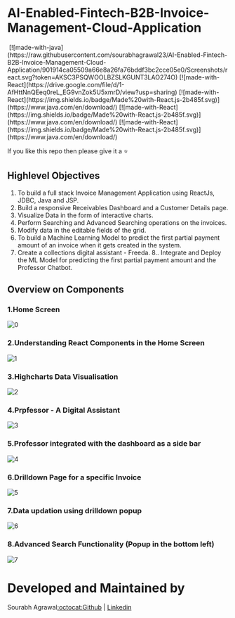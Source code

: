 # AI-Enabled-Fintech-B2B-Invoice-Management-Cloud-Application

<img src="https://raw.githubusercontent.com/sourabhagrawal23/AI-Enabled-Fintech-B2B-Invoice-Management-Cloud-Application/901914ca05509a66e8a26fa76bddf3bc2cce05e0/Screenshots/react.svg?token=AKSC3PSQWOOLBZSLKGUNT3LAO274O" alt="" />
[![made-with-java](https://raw.githubusercontent.com/sourabhagrawal23/AI-Enabled-Fintech-B2B-Invoice-Management-Cloud-Application/901914ca05509a66e8a26fa76bddf3bc2cce05e0/Screenshots/react.svg?token=AKSC3PSQWOOLBZSLKGUNT3LAO274O)
[![made-with-React](https://drive.google.com/file/d/1-AfHttNnQEeq0reL_EG9vnZok5U5xmrD/view?usp=sharing)
[![made-with-React](https://img.shields.io/badge/Made%20with-React.js-2b485f.svg)](https://www.java.com/en/download/)
[![made-with-React](https://img.shields.io/badge/Made%20with-React.js-2b485f.svg)](https://www.java.com/en/download/)
[![made-with-React](https://img.shields.io/badge/Made%20with-React.js-2b485f.svg)](https://www.java.com/en/download/)

If you like this repo then please give it a ⭐️

## Highlevel Objectives

1. To build a full stack Invoice Management Application using ReactJs, JDBC, Java and JSP.
2. Build a responsive Receivables Dashboard and a Customer Details page.
3. Visualize Data in the form of interactive charts.
4. Perform Searching and Advanced Searching operations on the invoices.
5. Modify data in the editable fields of the grid.
6. To build a Machine Learning Model to predict the first partial payment amount of an
invoice when it gets created in the system.
7. Create a collections digital assistant - Freeda.
8.. Integrate and Deploy the ML Model for predicting the first partial payment amount and
the Professor Chatbot.


## Overview on Components

### 1.Home Screen
![0](https://github.com/sourabhagrawal23/AI-Enabled-Fintech-B2B-Invoice-Management-Cloud-Application/blob/main/Screenshots/HRC_1.png?raw=true)

### 2.Understanding React Components in the Home Screen

![1](https://github.com/sourabhagrawal23/AI-Enabled-Fintech-B2B-Invoice-Management-Cloud-Application/blob/main/Screenshots/HRC_6.png?raw=true)

### 3.Highcharts Data Visualisation

![2](https://github.com/sourabhagrawal23/AI-Enabled-Fintech-B2B-Invoice-Management-Cloud-Application/blob/main/Screenshots/HRC_7.png?raw=true)

### 4.Prpfessor - A Digital Assistant

![3](https://github.com/sourabhagrawal23/AI-Enabled-Fintech-B2B-Invoice-Management-Cloud-Application/blob/main/Screenshots/HRC_2.png?raw=true)

### 5.Professor integrated with the dashboard as a side bar

![4](https://github.com/sourabhagrawal23/AI-Enabled-Fintech-B2B-Invoice-Management-Cloud-Application/blob/main/Screenshots/HRC_3.png?raw=true)

### 6.Drilldown Page for a specific Invoice

![5](https://github.com/sourabhagrawal23/AI-Enabled-Fintech-B2B-Invoice-Management-Cloud-Application/blob/main/Screenshots/HRC_4.png?raw=true)

### 7.Data updation using drilldown popup

![6](https://github.com/sourabhagrawal23/AI-Enabled-Fintech-B2B-Invoice-Management-Cloud-Application/blob/main/Screenshots/HRC_5.png?raw=true)

### 8.Advanced Search Functionality (Popup in the bottom left)

![7](https://github.com/sourabhagrawal23/AI-Enabled-Fintech-B2B-Invoice-Management-Cloud-Application/blob/main/Screenshots/HRC_8.png?raw=true)


# Developed and Maintained by

Sourabh Agrawal[:octocat:Github](http://github.com/sourabhagrawal23) | [Linkedin](https://www.linkedin.com/in/sourabhkhs/)


